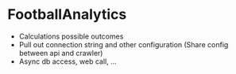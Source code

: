 # FootballAnalytics

- Calculations possible outcomes
- Pull out connection string and  other  configuration (Share config between api and crawler)
- Async db access, web call, ...